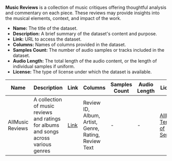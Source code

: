 **Music Reviews** is a collection of music critiques offering thoughtful analysis and commentary on each piece. These reviews may provide 
insights into the musical elements, context, and impact of the work.

- **Name:** The title of the dataset.
- **Description:** A brief summary of the dataset's content and purpose.
- **Link:** URL to access the dataset.
- **Columns:** Names of columns provided in the dataset.
- **Samples Count:** The number of audio samples or tracks included in the dataset.
- **Audio Length:** The total length of the audio content, or the length of individual samples if uniform.
- **License:** The type of license under which the dataset is available.

| **Name** | **Description** | **Link** | **Columns** | **Samples Count** | **Audio Length** | **License** |
|----------|------------------|----------|--------------|-------------------|------------------|-------------|
| AllMusic Reviews | A collection of music reviews and ratings for albums and songs across various genres | [Link](https://www.allmusic.com/) | Review ID, Album, Artist, Genre, Rating, Review Text | - | - | [AllMusic Terms of Service](https://www.allmusic.com/terms) |

